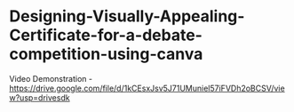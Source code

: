 # Designing-Visually-Appealing-Certificate-for-a-debate-competition-using-canva

Video Demonstration - https://drive.google.com/file/d/1kCEsxJsv5J71UMuniel57iFVDh2oBCSV/view?usp=drivesdk
